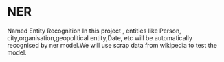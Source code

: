 # NER
Named Entity Recognition
In this project , entities like Person, city,organisation,geopolitical entity,Date, etc will be automatically recognised by ner model.We will use scrap data from wikipedia to test the model.

